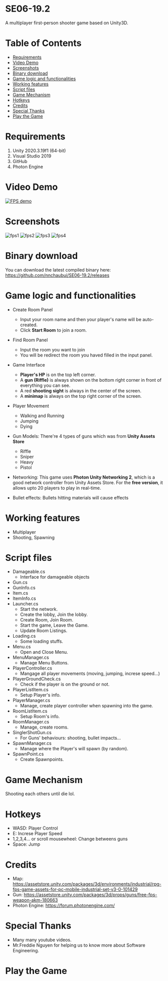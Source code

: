 # SE06-19.2
A multiplayer first-person shooter game based on Unity3D. 

# Table of Contents
- [Requirements](#requirements)
- [Video Demo](#video-demo)
- [Screenshots](#screenshots)
- [Binary download](#binary-download)
- [Game logic and functionalities](#game-logic-and-functionalities)
- [Working features](#working-features)
- [Script files](#script-files)
- [Game Mechanism](#game-mechanism)
- [Hotkeys](#hotkeys)
- [Credits](#credits)
- [Special Thanks](#special-thanks)
- [Play the Game](#play-the-game)
# Requirements
1. Unity 2020.3.19f1 (64-bit)
2. Visual Studio 2019
3. GitHub
4. Photon Engine

# Video Demo
[![FPS demo](Demos/1.png)](https://www.youtube.com/watch?v=Wyy2JmqJWXM "FPS demo")

# Screenshots
![fps1](Demos/1.png)
![fps2](Demos/2.png)
![fps3](Demos/3.png)
![fps4](Demos/4.png)

# Binary download

You can download the latest compiled binary here: https://github.com/nnchaubui/SE06-19.2/releases
# Game logic and functionalities

+ Create Room Panel
    - Input your room name and then your player's name will be auto-created.
    - Click **Start Room** to join a room.
+ Find Room Panel
    - Input the room you want to join
    - You will be redirect the room you haved filled in the input panel.
+ Game Interface
    - **Player's HP** is on the top left corner.
    - A **gun (Riffle)** is always shown on the bottom right corner in front of everything you can see.
    - A red **shooting sight** is always in the center of the screen.
    - A **minimap** is always on the top right corner of the screen.

+ Player Movement
    - Walking and Running
    - Jumping
    - Dying

+ Gun Models: There're 4 types of guns which was from **Unity Assets Store**
    - Riffle
    - Sniper
    - Heavy
    - Pistol

+ Networking: This game uses **Photon Unity Networking 2**, which is a good network controller from Unity Assets Store. For the **free version**, it allows upto 20 players to play in real-time.

+ Bullet effects: Bullets hitting materials will cause effects

# Working features
- Multiplayer
- Shooting, Spawning

# Script files
+ Damageable.cs
    - Interface for damageable objects
+ Gun.cs
+ GunInfo.cs
+ Item.cs
+ ItemInfo.cs
+ Launcher.cs
    - Start the network.
    - Create the lobby, Join the lobby.
    - Create Room, Join Room.
    - Start the game, Leave the Game.
    - Update Room Listings.
+ Loading.cs
    - Some loading stuffs.
+ Menu.cs
    - Open and Close Menu.
+ MenuManager.cs
    - Manage Menu Buttons.
+ PlayerController.cs
    - Mangage all player movements (moving, jumping, increse speed...)
+ PlayerGroundCheck.cs
    - Check if the player is on the ground or not.
+ PlayerListItem.cs
    - Setup Player's info.
+ PlayerManager.cs
    - Manage, create player controller when spawning into the game.
+ RoomListItem.cs
    - Setup Room's info.
+ RoomManager.cs
    - Manage, create rooms.
+ SinglerShotGun.cs
    - For Guns' behaviours: shooting, bullet impacts...
+ SpawnManager.cs
    - Manage where the Player's will spawn (by random).
+ SpawnPoint.cs
    - Create Spawnpoints.


# Game Mechanism
Shooting each others until die lol.
 
# Hotkeys
+ WASD: Player Control
+ E: Increse Player Speed
+ 1,2,3,4... or scroll mousewheel: Change betweens guns
+ Space: Jump

# Credits
- Map: https://assetstore.unity.com/packages/3d/environments/industrial/rpg-fps-game-assets-for-pc-mobile-industrial-set-v3-0-101429
- Gun: https://assetstore.unity.com/packages/3d/props/guns/free-fps-weapon-akm-180663
- Photon Engine: https://forum.photonengine.com/

# Special Thanks
- Many many youtube videos.
- Mr.Freddie Nguyen for helping us to know more about Software Engineering.

# Play the Game